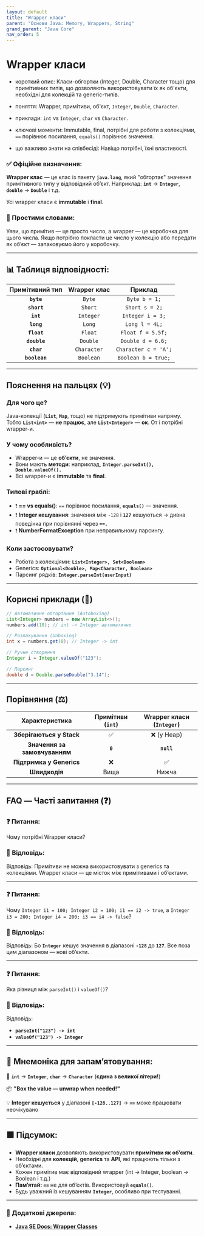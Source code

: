 ```yaml
---
layout: default
title: "Wrapper класи"
parent: "Основи Java: Memory, Wrappers, String"
grand_parent: "Java Core"
nav_order: 5
---
```


# Wrapper класи

* короткий опис: Класи-обгортки (Integer, Double, Character тощо) для примітивних типів, що дозволяють використовувати їх як об'єкти, необхідні для колекцій та generic-типів.

* поняття: Wrapper, примітиви, об'єкт, `Integer`, `Double`, `Character`.

* приклади: `int` vs `Integer`, `char` vs `Character`.

* ключові моменти: Immutable, final, потрібні для роботи з колекціями, `==` порівнює посилання, `equals()` порівнює значення.

* що важливо знати на співбесіді: Навіщо потрібні, їхні властивості.

### **✅ Офіційне визначення:**

**Wrapper клас** — це клас із пакету **`java.lang`**, який "обгортає" значення примітивного типу у відповідний обʼєкт. Наприклад: **`int`** -> **`Integer`**, **`double`** -> **`Double`** і т.д.

Усі wrapper класи є **immutable** і **final**.

### **🧠 Простими словами:**

Уяви, що примітив — це просто число, а wrapper — це коробочка для цього числа. Якщо потрібно покласти це число у колекцію або передати як обʼєкт — запаковуємо його у коробочку.

---

## **📊 Таблиця відповідності:**

| Примітивний тип | Wrapper клас | Приклад |
| :---: | :---: | :---: |
| **`byte`** | `Byte` | `Byte b = 1;` |
| **`short`** | `Short` | `Short s = 2;` |
| **`int`** | `Integer` | `Integer i = 3;` |
| **`long`** | `Long` | `Long l = 4L;` |
| **`float`** | `Float` | `Float f = 5.5f;` |
| **`double`** | `Double` | `Double d = 6.6;` |
| **`char`** | `Character` | `Character c = 'A';` |
| **`boolean`** | `Boolean` | `Boolean b = true;` |

---

## **Пояснення на пальцях (💡)**

### **Для чого це?**

Java-колекції (**`List`**, **`Map`**, тощо) не підтримують примітиви напряму. Тобто **`List<int>`** — **не працює**, але **`List<Integer>`** — **ок**. От і потрібні wrapper-и.

### **У чому особливість?**

* Wrapper-и — це **обʼєкти**, не значення.
* Вони мають **методи**: наприклад, **`Integer.parseInt(), Double.valueOf().`**
* Всі wrapper-и є **immutable** та **final**.

### **Типові граблі:**

* ❗ **\== vs equals()**: `==` порівнює посилання, **`equals()`** — значення.
* ❗ **Integer кешування**: значення між `-128` і **`127`** кешуються -> дивна поведінка при порівнянні через **`==.`**
* ❗ **NumberFormatException** при неправильному парсингу.

### **Коли застосовувати?**

* Робота з колекціями: **`List<Integer>, Set<Boolean>`**
* Generics: **`Optional<Double>, Map<Character, Boolean>`**
* Парсинг рядків: **`Integer.parseInt(userInput)`**

---

## **Корисні приклади (🧪)**

```java
// Автоматичне обгортання (Autoboxing)
List<Integer> numbers = new ArrayList<>();
numbers.add(10); // int -> Integer автоматично

// Розпакування (Unboxing)
int x = numbers.get(0); // Integer -> int

// Ручне створення
Integer i = Integer.valueOf("123");

// Парсинг
double d = Double.parseDouble("3.14");

```

---

## **Порівняння (⚖️)**

| Характеристика | Примітиви (`int`) | Wrapper класи (`Integer`) |
| :---: | :---: | :---: |
| **Зберігаються у Stack** | ✅ | ❌ (у Heap) |
| **Значення за замовчуванням** | **`0`** | **`null`** |
| **Підтримка у Generics** | ❌ | ✅ |
| **Швидкодія** | Вища | Нижча |

---

## **FAQ — Часті запитання (❓)**

### **❓ Питання:**

 Чому потрібні Wrapper класи?

### **💬 Відповідь:**

 Відповідь: Примітиви не можна використовувати з generics та колекціями. Wrapper класи — це місток між примітивами і обʼєктами.

---

### **❓ Питання:**

 Чому `Integer i1 = 100; Integer i2 = 100; i1 == i2 -> true`, а `Integer i3 = 200; Integer i4 = 200; i3 == i4 -> false`?

### **💬 Відповідь:**

 Відповідь: Бо **`Integer`** кешує значення в діапазоні **`-128`** до **`127`**. Все поза цим діапазоном — нові обʼєкти.

---

### **❓ Питання:**

 Яка різниця між `parseInt()` і `valueOf()`?

### **💬 Відповідь:**

 Відповідь:

* **`parseInt("123") -> int`**
* **`valueOf("123") -> Integer`**

---

## **🧠 Мнемоніка для запам’ятовування:**

🧠 **`int`** -> **`Integer`**, **`char`** -> **`Character`** (**єдина з великої літери\!**)

📦 **"Box the value — unwrap when needed\!"**

💡 **Integer кешується** у діапазоні **`[-128..127]`** -> **`==`** може працювати неочікувано

---

## **🟩 Підсумок:**

* **Wrapper класи** дозволяють використовувати **примітиви як обʼєкти**.
* Необхідні для **колекцій**, **generics** та **API**, які працюють тільки з обʼєктами.
* Кожен примітив має відповідний wrapper (int -> Integer, boolean -> Boolean і т.д.)
* **Памʼятай:** **`==`** не для обʼєктів. Використовуй **`equals()`**.
* Будь уважний із кешуванням **`Integer`**, особливо при тестуванні.

---

### **🔗 Додаткові джерела:**

* [**Java SE Docs: Wrapper Classes**](https://docs.oracle.com/javase/tutorial/java/data/wrapperclasses.html)
